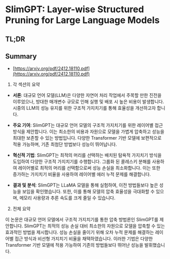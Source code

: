 # SlimGPT: Layer-wise Structured Pruning for Large Language Models
## TL;DR
## Summary
- [https://arxiv.org/pdf/2412.18110.pdf](https://arxiv.org/pdf/2412.18110.pdf)

1. 각 섹션의 요약

- **서론**: 대규모 언어 모델(LLM)은 다양한 자연어 처리 작업에서 주목할 만한 진전을 이루었으나, 방대한 매개변수 규모로 인해 실행 및 배포 시 높은 비용이 발생합니다. 시중의 LLM의 성능 유지를 위한 구조적 가지치기를 통해 효율성을 개선하고자 합니다.

- **주요 기여**: SlimGPT는 대규모 언어 모델의 구조적 가지치기를 위한 레이어별 접근 방식을 제안합니다. 이는 최소한의 비용과 자원으로 모델을 가볍게 압축하고 성능을 최대한 보존할 수 있는 방법입니다. 다양한 Transformer 기반 모델에 보편적으로 적용 가능하며, 기존 최첨단 방법보다 성능이 뛰어납니다.

- **혁신적 기법**: SlimGPT는 최적의 머리를 선택하는 배치된 탐욕적 가지치기 방식을 도입하여 다양한 구조적 가지치기를 수행합니다. 그룹화 된 콜레스키 분해를 사용하여 레이어별로 최적의 머리를 선택함으로써 성능 손실을 최소화합니다. 이는 또한 증가하는 가지치기 비율을 사용하여 레이어별 에러 누적 문제를 해결합니다.

- **결과 및 분석**: SlimGPT는 LLaMA 모델을 통해 실험하여, 이전 방법들보다 높은 성능을 보임을 확인했습니다. 또한, 이를 통해 모델의 압축 효율성을 극대화할 수 있으며, 메모리 사용량과 추론 속도를 크게 줄일 수 있습니다.

2. 전체 요약

이 논문은 대규모 언어 모델에서 구조적 가지치기를 통한 압축 방법론인 SlimGPT를 제안합니다. SlimGPT는 최적의 성능 손실 대비 최소한의 자원으로 모델을 압축할 수 있는 효과적인 방법을 제시합니다. 성능 손실을 줄이기 위해 오차 누적 문제를 해결하는 레이어별 접근 방식과 비선형 가지치기 비율을 채택하였습니다. 이러한 기법은 다양한 Transformer 기반 모델에 적용 가능하여 기존의 방법들보다 뛰어난 성능을 발휘했습니다.